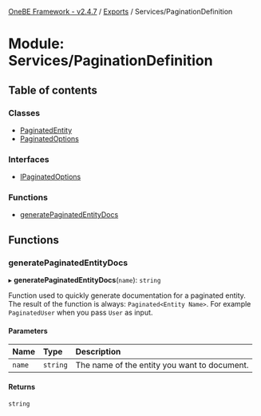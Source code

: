 [OneBE Framework - v2.4.7](../README.md) / [Exports](../modules.md) / Services/PaginationDefinition

# Module: Services/PaginationDefinition

## Table of contents

### Classes

- [PaginatedEntity](../classes/Services_PaginationDefinition.PaginatedEntity.md)
- [PaginatedOptions](../classes/Services_PaginationDefinition.PaginatedOptions.md)

### Interfaces

- [IPaginatedOptions](../interfaces/Services_PaginationDefinition.IPaginatedOptions.md)

### Functions

- [generatePaginatedEntityDocs](Services_PaginationDefinition.md#generatepaginatedentitydocs)

## Functions

### generatePaginatedEntityDocs

▸ **generatePaginatedEntityDocs**(`name`): `string`

Function used to quickly generate documentation for a paginated entity.
The result of the function is always: `Paginated<Entity Name>`. For example
`PaginatedUser` when you pass `User` as input.

#### Parameters

| Name | Type | Description |
| :------ | :------ | :------ |
| `name` | `string` | The name of the entity you want to document. |

#### Returns

`string`

